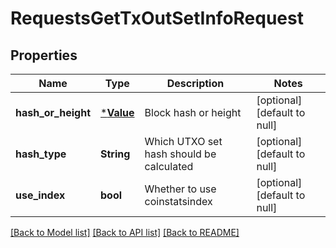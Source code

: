 # RequestsGetTxOutSetInfoRequest

## Properties
Name | Type | Description | Notes
------------ | ------------- | ------------- | -------------
**hash_or_height** | [***Value**](Value.md) | Block hash or height | [optional] [default to null]
**hash_type** | **String** | Which UTXO set hash should be calculated | [optional] [default to null]
**use_index** | **bool** | Whether to use coinstatsindex | [optional] [default to null]

[[Back to Model list]](../README.md#documentation-for-models) [[Back to API list]](../README.md#documentation-for-api-endpoints) [[Back to README]](../README.md)


